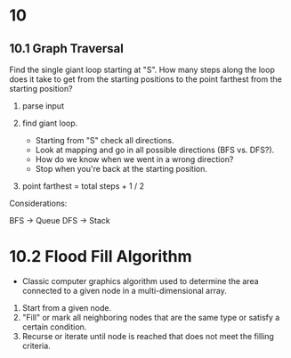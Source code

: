 # 10 

## 10.1 Graph Traversal

Find the single giant loop starting at "S".
How many steps along the loop does it take to get from the starting positions to the point farthest from the starting position?

1. parse input
2. find giant loop. 

    - Starting from "S" check all directions.
    - Look at mapping and go in all possible directions (BFS vs. DFS?).
    - How do we know when we went in a wrong direction?
    - Stop when you're back at the starting position.
    
3. point farthest = total steps + 1 / 2 


Considerations:

BFS -> Queue
DFS -> Stack


# 10.2 Flood Fill Algorithm

- Classic computer graphics algorithm used to determine the area connected to a given node in a multi-dimensional array.
 
1. Start from a given node.
2. "Fill" or mark all neighboring nodes that are the same type or satisfy a certain condition. 
3. Recurse or iterate until node is reached that does not meet the filling criteria. 